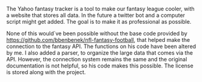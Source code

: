 The Yahoo fantasy tracker is a tool to make our fantasy league cooler, with a website that stores all data. In the future a twitter bot and a computer script might get added.
The goal is to make it as professional as possible.

None of this would´ve been possible without the base code provided by https://github.com/bbenbenek/nfl-fantasy-football, that helped make the connection to the fantasy API. The functions on his code have been altered by me. I also added a parser, to organize the large data that comes via the API. However, the connection system remains the same and the original documentation is not helpful, so his code makes this possible. The license is stored along with the project.
